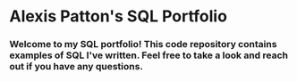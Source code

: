 # Alexis Patton's SQL Portfolio
### Welcome to my SQL portfolio! This code repository contains examples of SQL I've written. Feel free to take a look and reach out if you have any questions.
